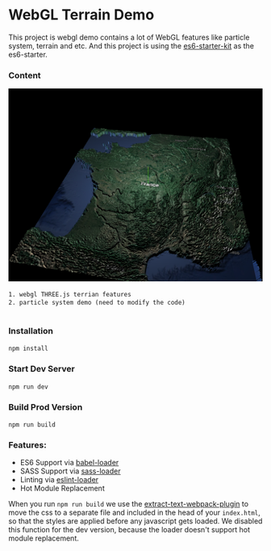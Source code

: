 # WebGL Terrain Demo

This project is webgl demo contains a lot of WebGL features like particle system, terrain and etc. And this project is using the [es6-starter-kit](https://github.com/wbkd/yet-another-webpack-es6-starterkit) as the es6-starter. 


### Content
![alt text](https://github.com/MemoryWrong/webgl-demo/blob/master/src/assets/demo.png)

```
1. webgl THREE.js terrian features 
2. particle system demo (need to modify the code)


```

### Installation

```
npm install
```

### Start Dev Server 

```
npm run dev
```

### Build Prod Version

```
npm run build
```

### Features:

* ES6 Support via [babel-loader](https://github.com/babel/babel-loader)
* SASS Support via [sass-loader](https://github.com/jtangelder/sass-loader)
* Linting via [eslint-loader](https://github.com/MoOx/eslint-loader)
* Hot Module Replacement

When you run `npm run build` we use the [extract-text-webpack-plugin](https://github.com/webpack/extract-text-webpack-plugin) to move the css to a separate file and included in the head of your `index.html`, so that the styles are applied before any javascript gets loaded. We disabled this function for the dev version, because the loader doesn't support hot module replacement.
